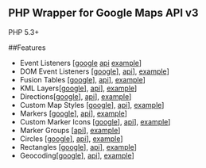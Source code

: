 PHP Wrapper for Google Maps API v3
---

PHP 5.3+

##Features

 - Event Listeners [[google](http://code.google.com/apis/maps/documentation/javascript/reference.html#MapsEventListener) [api](https://github.com/galen/PHP-Google-Maps-API/blob/master/classes/event/EventListener.php) [example](https://github.com/galen/PHP-Google-Maps-API/blob/master/examples/event_listeners.php)]
 - DOM Event Listeners [[google](http://code.google.com/apis/maps/documentation/javascript/reference.html#MapsEventListener)], [api](https://github.com/galen/PHP-Google-Maps-API/blob/master/classes/event/DomEventListener.php)], [example](https://github.com/galen/PHP-Google-Maps-API/blob/master/examples/event_listeners.php)]
 - Fusion Tables [[google](http://code.google.com/apis/maps/documentation/javascript/reference.html#FusionTablesLayer)], [api](https://github.com/galen/PHP-Google-Maps-API/blob/master/classes/layer/FusionTable.php)], [example](http://www.galengrover.com/projects/google-maps/examples/fusion_tables.php)]
 - KML Layers[[google](http://code.google.com/apis/maps/documentation/javascript/reference.html#KmlLayer)], [api](https://github.com/galen/PHP-Google-Maps-API/blob/master/classes/layer/KmlLayer.php)], [example](http://www.galengrover.com/projects/google-maps/examples/fusion_tables.php)]
 - Directions[[google](http://code.google.com/apis/maps/documentation/javascript/reference.html#DirectionsRenderer)], [api](https://github.com/galen/PHP-Google-Maps-API/blob/master/classes/overlay/Directions.php)], [example](http://www.galengrover.com/projects/google-maps/examples/directions.php)]
 - Custom Map Styles [[google](http://code.google.com/apis/maps/documentation/javascript/maptypes.html#StyledMaps)], [api](https://github.com/galen/PHP-Google-Maps-API/blob/master/classes/overlay/MapStyle.php)], [example](http://www.galengrover.com/projects/google-maps/examples/map_custom_styles.php)]
 - Markers [[google](http://code.google.com/apis/maps/documentation/javascript/overlays.html#Markers)], [api](https://github.com/galen/PHP-Google-Maps-API/blob/master/classes/overlay/Marker.php)], [example](http://www.galengrover.com/projects/google-maps/examples/markers_basics.php)]
 - Custom Marker Icons [[google](http://code.google.com/apis/maps/documentation/javascript/overlays.html#Icons)], [api](https://github.com/galen/PHP-Google-Maps-API/blob/master/classes/overlay/MarkerIcon.php)], [example](http://www.galengrover.com/projects/google-maps/examples/markers_custom_icons.php)]
 - Marker Groups [[api](https://github.com/galen/PHP-Google-Maps-API/blob/master/classes/overlay/MarkerGroup.php)], [example](http://www.galengrover.com/projects/google-maps/examples/markers_groups.php)]
 - Circles [[google](http://code.google.com/apis/maps/documentation/javascript/reference.html#Circle)], [api](https://github.com/galen/PHP-Google-Maps-API/blob/master/classes/overlay/Circle.php)], [example](http://www.galengrover.com/projects/google-maps/examples/shapes.php)]
 - Rectangles [[google](http://code.google.com/apis/maps/documentation/javascript/reference.html#Rectangle)], [api](https://github.com/galen/PHP-Google-Maps-API/blob/master/classes/overlay/Rectangle.php)], [example](http://www.galengrover.com/projects/google-maps/examples/shapes.php)]
 - Geocoding[[google](http://code.google.com/apis/maps/documentation/geocoding/)], [api](https://github.com/galen/PHP-Google-Maps-API/blob/master/classes/service/Geocoder.php)], [example](http://www.galengrover.com/projects/google-maps/examples/geocoding.php)]